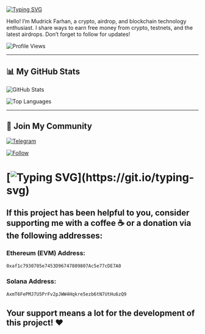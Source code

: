 [![Typing SVG](https://readme-typing-svg.demolab.com?font=Fira+Code&pause=1000&width=435&lines=Wellcome+To+AIRDROP+UHUY)](https://git.io/typing-svg)  

Hello! I’m Mudrick Farhan, a crypto, airdrop, and blockchain technology enthusiast. I share ways to earn free money from crypto, testnets, and the latest airdrops. Don’t forget to follow for updates!  

![Profile Views](https://komarev.com/ghpvc/?username=mudrickfarhan&color=blue)

---

## 📊 My GitHub Stats  

![GitHub Stats](https://github-readme-stats.vercel.app/api?username=mudrickfarhan&show_icons=true&theme=dark)  

![Top Languages](https://github-readme-stats.vercel.app/api/top-langs/?username=mudrickfarhan&layout=compact&theme=dark)

---

## 🔗 Join My Community  

[![Telegram](https://img.shields.io/badge/Telegram-Join-blue)](https://t.me/airdropuhuyuhuy)  

[![Follow](https://img.shields.io/github/followers/mudrickfarhan?style=social)](https://github.com/mudrickfarhan)

#

# [![Typing SVG](https://readme-typing-svg.demolab.com?font=Fira+Code&pause=1000&width=435&lines=🔥+Thank+You+for+Your+Support!)](https://git.io/typing-svg)

## If this project has been helpful to you, consider supporting me with a coffee ☕ or a donation via the following addresses:

### Ethereum (EVM) Address:
```bash
0xaf1c7930705e7453D96747809807Ac5e77cDE7A0
```

### Solana Address:
```bash
AxmT6FePMJ7U5PrFv2pJWW4Hqkre5ezb6tN7UtHu6zQ9
```

## Your support means a lot for the development of this project! ❤️

